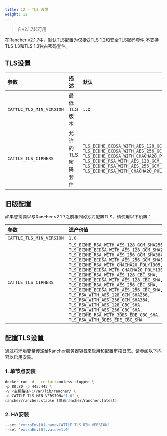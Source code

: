 ```yaml
---
title: 12 - TLS 设置
weight: 12
---
```


> 自v2.1.7起可用

在Rancher v2.1.7中，默认TLS配置为仅接受TLS 1.2和安全TLS密码套件,不支持TLS 1.3和TLS 1.3独占密码套件。

## TLS设置

| 参数                     | 描述              | 默认                                                         | 可用选项                                                     |
| :----------------------- | :---------------- | :----------------------------------------------------------- | :----------------------------------------------------------- |
| `CATTLE_TLS_MIN_VERSION` | 最低TLS版本       | `1.2`                                                        | `1.0`，`1.1`，`1.2`                                          |
| `CATTLE_TLS_CIPHERS`     | 允许的TLS密码套件 | `TLS_ECDHE_ECDSA_WITH_AES_128_GCM_SHA256,` `TLS_ECDHE_ECDSA_WITH_AES_256_GCM_SHA384,` `TLS_ECDHE_ECDSA_WITH_CHACHA20_POLY1305,` `TLS_ECDHE_RSA_WITH_AES_128_GCM_SHA256,` `TLS_ECDHE_RSA_WITH_AES_256_GCM_SHA384,` `TLS_ECDHE_RSA_WITH_CHACHA20_POLY1305` | 请参阅[Golang tls常量](https://golang.org/pkg/crypto/tls/#pkg-constants) |

## 旧版配置

如果您需要以与Rancher v2.1.7之前相同的方式配置TLS，请使用以下设置：

| 参数                     | 遗产价值                                                     |
| :----------------------- | :----------------------------------------------------------- |
| `CATTLE_TLS_MIN_VERSION` | `1.0`                                                        |
| `CATTLE_TLS_CIPHERS`     | `TLS_ECDHE_RSA_WITH_AES_128_GCM_SHA256,` `TLS_ECDHE_ECDSA_WITH_AES_128_GCM_SHA256,` `TLS_ECDHE_RSA_WITH_AES_256_GCM_SHA384,` `TLS_ECDHE_ECDSA_WITH_AES_256_GCM_SHA384,` `TLS_ECDHE_RSA_WITH_CHACHA20_POLY1305,` `TLS_ECDHE_ECDSA_WITH_CHACHA20_POLY1305,` `TLS_ECDHE_RSA_WITH_AES_128_CBC_SHA,` `TLS_ECDHE_ECDSA_WITH_AES_128_CBC_SHA,` `TLS_ECDHE_RSA_WITH_AES_256_CBC_SHA,` `TLS_ECDHE_ECDSA_WITH_AES_256_CBC_SHA,` `TLS_RSA_WITH_AES_128_GCM_SHA256,` `TLS_RSA_WITH_AES_256_GCM_SHA384,` `TLS_RSA_WITH_AES_128_CBC_SHA,` `TLS_RSA_WITH_AES_256_CBC_SHA,` `TLS_ECDHE_RSA_WITH_3DES_EDE_CBC_SHA,` `TLS_RSA_WITH_3DES_EDE_CBC_SHA` |

## 配置TLS设置

通过将环境变量传递给Rancher服务器容器来启用和配置审核日志。请参阅以下内容以启用安装。

### 1. 单节点安装

```bash
docker run -d --restart=unless-stopped \
-p 80:80 -p 443:443 \
-v <主机路径>:/var/lib/rancher/ \
-e CATTLE_TLS_MIN_VERSION="1.0" \
rancher/rancher:stable (或者rancher/rancher:latest)
```

### 2. HA安装

```bash
--set 'extraEnv[0].name=CATTLE_TLS_MIN_VERSION'
--set 'extraEnv[0].value=1.0'
```